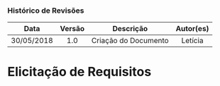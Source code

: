 ### Histórico de Revisões

| Data | Versão | Descrição | Autor(es) |
|:----:|:------:|:---------:|:-----:|
|30/05/2018|1.0|Criação do Documento| Letícia |

# Elicitação de Requisitos
